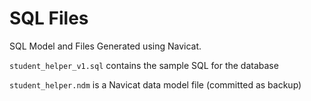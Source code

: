 # SQL Files

SQL Model and Files Generated using Navicat.


`student_helper_v1.sql` contains the sample SQL for the database

`student_helper.ndm` is a Navicat data model file (committed as backup)